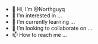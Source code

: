 - 👋 Hi, I’m @Northguyq
- 👀 I’m interested in ...
- 🌱 I’m currently learning ...
- 💞️ I’m looking to collaborate on ...
- 📫 How to reach me ...

<!---
Northguyq/Northguyq is a ✨ special ✨ repository because its `README.md` (this file) appears on your GitHub profile.
You can click the Preview link to take a look at your changes.
--->
